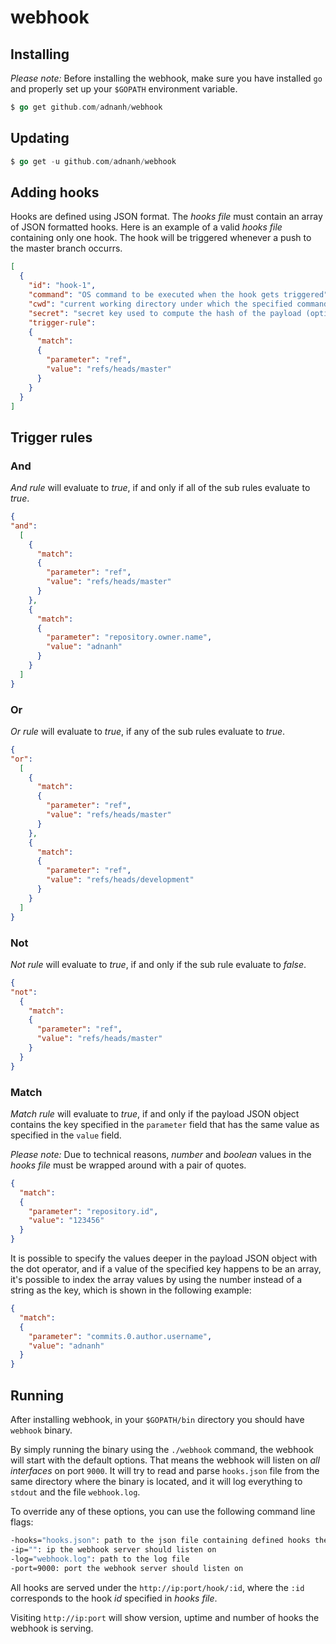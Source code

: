 # webhook

## Installing
*Please note:* Before installing the webhook, make sure you have installed `go` and properly set up your `$GOPATH` environment variable.

```go
$ go get github.com/adnanh/webhook
```

## Updating
```go
$ go get -u github.com/adnanh/webhook
```
  
## Adding hooks
Hooks are defined using JSON format. The _hooks file_ must contain an array of JSON formatted hooks. Here is an example of a valid _hooks file_ containing only one hook. The hook will be triggered whenever a push to the master branch occurrs.
  
```json
[
  {
    "id": "hook-1",
    "command": "OS command to be executed when the hook gets triggered",
    "cwd": "current working directory under which the specified command will be executed (optional, defaults to the directory where the binary resides)",
    "secret": "secret key used to compute the hash of the payload (optional)",
    "trigger-rule":
    {
      "match":
      {
        "parameter": "ref",
        "value": "refs/heads/master"
      }
    }
  }
]
```
## Trigger rules
### And
*And rule* will evaluate to _true_, if and only if all of the sub rules evaluate to _true_.
```json
{ 
"and": 
  [
    {
      "match":
      {
        "parameter": "ref",
        "value": "refs/heads/master"
      }
    },
    {
      "match":
      {
        "parameter": "repository.owner.name",
        "value": "adnanh"
      }
    }
  ]
}
```
### Or
*Or rule* will evaluate to _true_, if any of the sub rules evaluate to _true_.
```json
{ 
"or": 
  [
    {
      "match":
      {
        "parameter": "ref",
        "value": "refs/heads/master"
      }
    },
    {
      "match":
      {
        "parameter": "ref",
        "value": "refs/heads/development"
      }
    }
  ]
}
```
### Not
*Not rule* will evaluate to _true_, if and only if the sub rule evaluate to _false_.
```json
{
"not":
  {
    "match":
    {
      "parameter": "ref",
      "value": "refs/heads/master"
    }
  }
}
```
### Match
*Match rule* will evaluate to _true_, if and only if the payload JSON object contains the key specified in the `parameter` field that has the same value as specified in the `value` field.

*Please note:* Due to technical reasons, _number_ and _boolean_ values in the _hooks file_ must be wrapped around with a pair of quotes.

```json
{
  "match":
  {
    "parameter": "repository.id",
    "value": "123456"
  }
}
```

It is possible to specify the values deeper in the payload JSON object with the dot operator, and if a value of the specified key happens to be an array, it's possible to index the array values by using the number instead of a string as the key, which is shown in the following example:
```json
{
  "match":
  {
    "parameter": "commits.0.author.username",
    "value": "adnanh"
  }
}
```
## Running
After installing webhook, in your `$GOPATH/bin` directory you should have `webhook` binary.

By simply running the binary using the `./webhook` command, the webhook will start with the default options.
That means the webhook will listen on _all interfaces_ on port `9000`. It will try to read and parse `hooks.json` file from the same directory where the binary is located, and it will log everything to `stdout` and the file `webhook.log`.

To override any of these options, you can use the following command line flags:
```bash
-hooks="hooks.json": path to the json file containing defined hooks the webhook should serve
-ip="": ip the webhook server should listen on
-log="webhook.log": path to the log file
-port=9000: port the webhook server should listen on
```

All hooks are served under the `http://ip:port/hook/:id`, where the `:id` corresponds to the hook *id* specified in _hooks file_.

Visiting `http://ip:port` will show version, uptime and number of hooks the webhook is serving.
